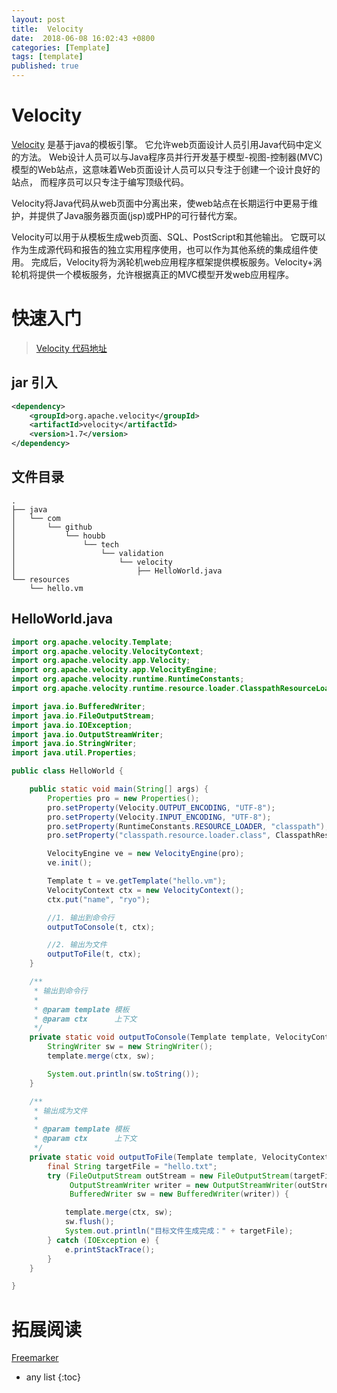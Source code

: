 ```yaml
---
layout: post
title:  Velocity
date:  2018-06-08 16:02:43 +0800
categories: [Template]
tags: [template]
published: true
---
```



# Velocity

[Velocity](https://velocity.apache.org/engine/2.0/user-guide.html#what-is-velocity) 是基于java的模板引擎。
它允许web页面设计人员引用Java代码中定义的方法。
Web设计人员可以与Java程序员并行开发基于模型-视图-控制器(MVC)模型的Web站点，这意味着Web页面设计人员可以只专注于创建一个设计良好的站点，
而程序员可以只专注于编写顶级代码。

Velocity将Java代码从web页面中分离出来，使web站点在长期运行中更易于维护，并提供了Java服务器页面(jsp)或PHP的可行替代方案。

Velocity可以用于从模板生成web页面、SQL、PostScript和其他输出。
它既可以作为生成源代码和报告的独立实用程序使用，也可以作为其他系统的集成组件使用。
完成后，Velocity将为涡轮机web应用程序框架提供模板服务。Velocity+涡轮机将提供一个模板服务，允许根据真正的MVC模型开发web应用程序。

# 快速入门

> [Velocity 代码地址](https://github.com/houbb/tech-validation/blob/master/velocity/src/main/java/com/github/houbb/tech/validation/velocity/HelloWorld.java)

## jar 引入

```xml
<dependency>
    <groupId>org.apache.velocity</groupId>
    <artifactId>velocity</artifactId>
    <version>1.7</version>
</dependency>
```

## 文件目录

```
.
├── java
│   └── com
│       └── github
│           └── houbb
│               └── tech
│                   └── validation
│                       └── velocity
│                           ├── HelloWorld.java
└── resources
    └── hello.vm
```

## HelloWorld.java

```java
import org.apache.velocity.Template;
import org.apache.velocity.VelocityContext;
import org.apache.velocity.app.Velocity;
import org.apache.velocity.app.VelocityEngine;
import org.apache.velocity.runtime.RuntimeConstants;
import org.apache.velocity.runtime.resource.loader.ClasspathResourceLoader;

import java.io.BufferedWriter;
import java.io.FileOutputStream;
import java.io.IOException;
import java.io.OutputStreamWriter;
import java.io.StringWriter;
import java.util.Properties;

public class HelloWorld {

    public static void main(String[] args) {
        Properties pro = new Properties();
        pro.setProperty(Velocity.OUTPUT_ENCODING, "UTF-8");
        pro.setProperty(Velocity.INPUT_ENCODING, "UTF-8");
        pro.setProperty(RuntimeConstants.RESOURCE_LOADER, "classpath");
        pro.setProperty("classpath.resource.loader.class", ClasspathResourceLoader.class.getName());

        VelocityEngine ve = new VelocityEngine(pro);
        ve.init();

        Template t = ve.getTemplate("hello.vm");
        VelocityContext ctx = new VelocityContext();
        ctx.put("name", "ryo");

        //1. 输出到命令行
        outputToConsole(t, ctx);

        //2. 输出为文件
        outputToFile(t, ctx);
    }

    /**
     * 输出到命令行
     *
     * @param template 模板
     * @param ctx      上下文
     */
    private static void outputToConsole(Template template, VelocityContext ctx) {
        StringWriter sw = new StringWriter();
        template.merge(ctx, sw);

        System.out.println(sw.toString());
    }

    /**
     * 输出成为文件
     *
     * @param template 模板
     * @param ctx      上下文
     */
    private static void outputToFile(Template template, VelocityContext ctx) {
        final String targetFile = "hello.txt";
        try (FileOutputStream outStream = new FileOutputStream(targetFile);
             OutputStreamWriter writer = new OutputStreamWriter(outStream, "UTF-8");
             BufferedWriter sw = new BufferedWriter(writer)) {

            template.merge(ctx, sw);
            sw.flush();
            System.out.println("目标文件生成完成：" + targetFile);
        } catch (IOException e) {
            e.printStackTrace();
        }
    }

}
```

# 拓展阅读

[Freemarker](https://houbb.github.io/2016/05/07/freemarker)

* any list
{:toc}







